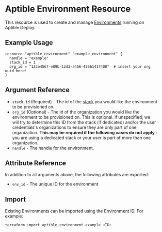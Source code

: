 # Aptible Environment Resource

This resource is used to create and manage [Environments](https://deploy-docs.aptible.com/docs/environments) running on Aptible Deploy.

## Example Usage

```hcl
resource "aptible_environment" "example_environment" {
  handle = "example"
  stack_id = 1
  org_id = "123e4567-e89b-12d3-a456-42661417400"  # insert your org uuid here!
}
```

## Argument Reference

- `stack_id` (Required) - The id of the [stack](https://deploy-docs.aptible.com/docs/stacks) you would like the environment to be provisioned on.
- `org_id` (Optional) - The id of the [organization](https://deploy-docs.aptible.com/docs/organizations) you would like the environment to be provisioned on. This is optional. If unspecified,
we will try to determine this ID from the stack (if dedicated) and/or the user credentials's organizations to ensure they are only part of one organization.
__This may be required if the following cases do not apply__ : you are using a dedicated stack or your user is part of more than one organization.
- `handle` - The handle for the environment.

## Attribute Reference

In addition to all arguments above, the following attributes are exported:

- `env_id` - The unique ID for the environment

## Import

Existing Environments can be imported using the Environment ID. For example:

```bash
terraform import aptible_environment.example <ID>
```
